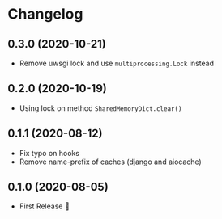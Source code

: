 Changelog
=========

0.3.0 (2020-10-21)
------------------
- Remove uwsgi lock and use `multiprocessing.Lock` instead

0.2.0 (2020-10-19)
------------------
- Using lock on method `SharedMemoryDict.clear()`

0.1.1 (2020-08-12)
------------------
- Fix typo on hooks
- Remove name-prefix of caches (django and aiocache)

0.1.0 (2020-08-05)
------------------
- First Release :tada:
